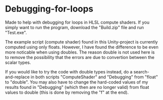 # Debugging-for-loops
Made to help with debugging for loops in HLSL compute shaders. If you simply want to run the program, download the "Build.zip" file and run "Test.exe".

The example script (compute shader) found in this Unity-project is currently computed using only floats. However, I have found the difference to be even more noticable when using doubles. The reason double is not used here is to remove the possibility that the errors are due to convertion between the scalar types.

If you would like to try the code with double types instead, do a search-and-replace in both scripts "ComputeShader" and "Debugging" from "float" to "double". You may also have to change the hard-coded values of my results found in "Debugging" (which then are no longer valid) from float values to double (this is done by removing the "f" at the end).
